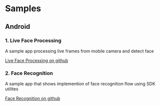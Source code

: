 # Samples

## Android

### 1. Live Face Processing

A sample app processing live frames from mobile camera and detect face

[Live Face Processing on github](https://github.com/netdur/samples/tree/main/LIveFaceProcessing)

### 2. Face Recognition

A sample app that shows implemention of face recognition flow using SDK utilites

[Face Recognition on github](https://github.com/netdur/samples/tree/main/FaceRecognition)
